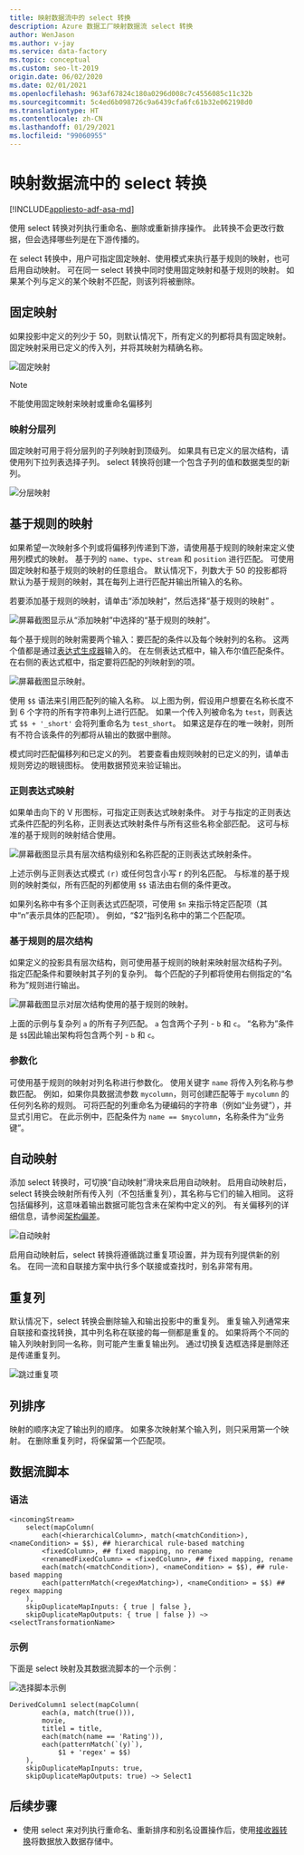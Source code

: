 ```yaml
---
title: 映射数据流中的 select 转换
description: Azure 数据工厂映射数据流 select 转换
author: WenJason
ms.author: v-jay
ms.service: data-factory
ms.topic: conceptual
ms.custom: seo-lt-2019
origin.date: 06/02/2020
ms.date: 02/01/2021
ms.openlocfilehash: 963af67824c180a0296d008c7c4556085c11c32b
ms.sourcegitcommit: 5c4ed6b098726c9a6439cfa6fc61b32e062198d0
ms.translationtype: HT
ms.contentlocale: zh-CN
ms.lasthandoff: 01/29/2021
ms.locfileid: "99060955"
---
```

# <a name="select-transformation-in-mapping-data-flow"></a>映射数据流中的 select 转换

[!INCLUDE[appliesto-adf-asa-md](includes/appliesto-adf-asa-md.md)]

使用 select 转换对列执行重命名、删除或重新排序操作。 此转换不会更改行数据，但会选择哪些列是在下游传播的。 

在 select 转换中，用户可指定固定映射、使用模式来执行基于规则的映射，也可启用自动映射。 可在同一 select 转换中同时使用固定映射和基于规则的映射。 如果某个列与定义的某个映射不匹配，则该列将被删除。

## <a name="fixed-mapping"></a>固定映射

如果投影中定义的列少于 50，则默认情况下，所有定义的列都将具有固定映射。 固定映射采用已定义的传入列，并将其映射为精确名称。

![固定映射](media/data-flow/fixedmapping.png "固定映射")

> [!NOTE]
> 不能使用固定映射来映射或重命名偏移列

### <a name="mapping-hierarchical-columns"></a>映射分层列

固定映射可用于将分层列的子列映射到顶级列。 如果具有已定义的层次结构，请使用列下拉列表选择子列。 select 转换将创建一个包含子列的值和数据类型的新列。

![分层映射](media/data-flow/select-hierarchy.png "分层映射")

## <a name="rule-based-mapping"></a>基于规则的映射


如果希望一次映射多个列或将偏移列传递到下游，请使用基于规则的映射来定义使用列模式的映射。 基于列的 `name`、`type`、`stream` 和 `position` 进行匹配。 可使用固定映射和基于规则的映射的任意组合。 默认情况下，列数大于 50 的投影都将默认为基于规则的映射，其在每列上进行匹配并输出所输入的名称。 

若要添加基于规则的映射，请单击“添加映射”，然后选择“基于规则的映射” 。

![屏幕截图显示从“添加映射”中选择的“基于规则的映射”。](media/data-flow/rule2.png "基于规则的映射")

每个基于规则的映射需要两个输入：要匹配的条件以及每个映射列的名称。 这两个值都是通过[表达式生成器](concepts-data-flow-expression-builder.md)输入的。 在左侧表达式框中，输入布尔值匹配条件。 在右侧的表达式框中，指定要将匹配的列映射到的项。

![屏幕截图显示映射。](media/data-flow/rule-based-mapping.png "基于规则的映射")

使用 `$$` 语法来引用匹配列的输入名称。 以上图为例，假设用户想要在名称长度不到 6 个字符的所有字符串列上进行匹配。 如果一个传入列被命名为 `test`，则表达式 `$$ + '_short'` 会将列重命名为 `test_short`。 如果这是存在的唯一映射，则所有不符合该条件的列都将从输出的数据中删除。

模式同时匹配偏移列和已定义的列。 若要查看由规则映射的已定义的列，请单击规则旁边的眼镜图标。 使用数据预览来验证输出。

### <a name="regex-mapping"></a>正则表达式映射

如果单击向下的 V 形图标，可指定正则表达式映射条件。 对于与指定的正则表达式条件匹配的列名称，正则表达式映射条件与所有这些名称全部匹配。 这可与标准的基于规则的映射结合使用。

![屏幕截图显示具有层次结构级别和名称匹配的正则表达式映射条件。](media/data-flow/regex-matching.png "基于规则的映射")

上述示例与正则表达式模式 `(r)` 或任何包含小写 r 的列名匹配。 与标准的基于规则的映射类似，所有匹配的列都使用 `$$` 语法由右侧的条件更改。

如果列名称中有多个正则表达式匹配项，可使用 `$n` 来指示特定匹配项（其中“n”表示具体的匹配项）。 例如，“$2”指列名称中的第二个匹配项。

### <a name="rule-based-hierarchies"></a>基于规则的层次结构

如果定义的投影具有层次结构，则可使用基于规则的映射来映射层次结构子列。 指定匹配条件和要映射其子列的复杂列。 每个匹配的子列都将使用右侧指定的“名称为”规则进行输出。

![屏幕截图显示对层次结构使用的基于规则的映射。](media/data-flow/rule-based-hierarchy.png "基于规则的映射")

上面的示例与复杂列 `a` 的所有子列匹配。 `a` 包含两个子列 - `b` 和 `c`。 “名称为”条件是 `$$`因此输出架构将包含两个列 - `b` 和 `c`。

### <a name="parameterization"></a>参数化

可使用基于规则的映射对列名称进行参数化。 使用关键字 ```name``` 将传入列名称与参数匹配。 例如，如果你具数据流参数 ```mycolumn```，则可创建匹配等于 ```mycolumn``` 的任何列名称的规则。 可将匹配的列重命名为硬编码的字符串（例如“业务键”），并显式引用它。 在此示例中，匹配条件为 ```name == $mycolumn```，名称条件为“业务键”。 

## <a name="auto-mapping"></a>自动映射

添加 select 转换时，可切换“自动映射”滑块来启用自动映射。 启用自动映射后，select 转换会映射所有传入列（不包括重复列），其名称与它们的输入相同。 这将包括偏移列，这意味着输出数据可能包含未在架构中定义的列。 有关偏移列的详细信息，请参阅[架构偏差](concepts-data-flow-schema-drift.md)。

![自动映射](media/data-flow/automap.png "自动映射")

启用自动映射后，select 转换将遵循跳过重复项设置，并为现有列提供新的别名。 在同一流和自联接方案中执行多个联接或查找时，别名非常有用。 

## <a name="duplicate-columns"></a>重复列

默认情况下，select 转换会删除输入和输出投影中的重复列。 重复输入列通常来自联接和查找转换，其中列名称在联接的每一侧都是重复的。 如果将两个不同的输入列映射到同一名称，则可能产生重复输出列。 通过切换复选框选择是删除还是传递重复列。

![跳过重复项](media/data-flow/select-skip-dup.png "跳过重复项")

## <a name="ordering-of-columns"></a>列排序

映射的顺序决定了输出列的顺序。 如果多次映射某个输入列，则只采用第一个映射。 在删除重复列时，将保留第一个匹配项。

## <a name="data-flow-script"></a>数据流脚本

### <a name="syntax"></a>语法

```
<incomingStream>
    select(mapColumn(
        each(<hierarchicalColumn>, match(<matchCondition>), <nameCondition> = $$), ## hierarchical rule-based matching
        <fixedColumn>, ## fixed mapping, no rename
        <renamedFixedColumn> = <fixedColumn>, ## fixed mapping, rename
        each(match(<matchCondition>), <nameCondition> = $$), ## rule-based mapping
        each(patternMatch(<regexMatching>), <nameCondition> = $$) ## regex mapping
    ),
    skipDuplicateMapInputs: { true | false },
    skipDuplicateMapOutputs: { true | false }) ~> <selectTransformationName>
```

### <a name="example"></a>示例

下面是 select 映射及其数据流脚本的一个示例：

![选择脚本示例](media/data-flow/select-script-example.png "选择脚本示例")

```
DerivedColumn1 select(mapColumn(
        each(a, match(true())),
        movie,
        title1 = title,
        each(match(name == 'Rating')),
        each(patternMatch(`(y)`),
            $1 + 'regex' = $$)
    ),
    skipDuplicateMapInputs: true,
    skipDuplicateMapOutputs: true) ~> Select1
```

## <a name="next-steps"></a>后续步骤
* 使用 select 来对列执行重命名、重新排序和别名设置操作后，使用[接收器转换](data-flow-sink.md)将数据放入数据存储中。
